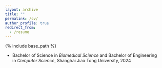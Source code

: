 ```yaml
---
layout: archive
title: ""
permalink: /cv/
author_profile: true
redirect_from:
  - /resume
---
```


{% include base_path %}


* Bachelor of Science in _Biomedical Science_ and Bachelor of Engineering in _Computer Science_, Shanghai Jiao Tong University, 2024

